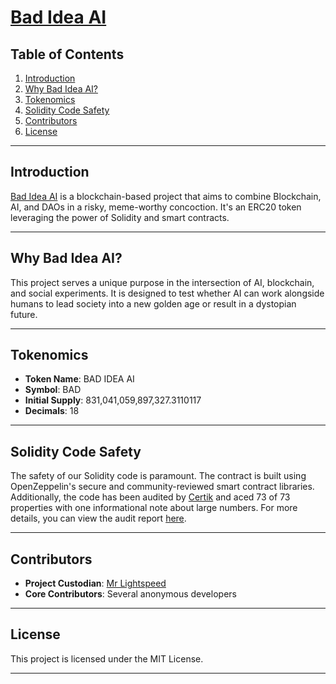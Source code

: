 # [Bad Idea AI](https://badidea.ai)

## Table of Contents
1. [Introduction](#introduction)
2. [Why Bad Idea AI?](#why-bad-idea-ai)
3. [Tokenomics](#tokenomics)
4. [Solidity Code Safety](#solidity-code-safety)
5. [Contributors](#contributors)
6. [License](#license)

---

## Introduction
[Bad Idea AI](https://badidea.ai) is a blockchain-based project that aims to combine Blockchain, AI, and DAOs in a risky, meme-worthy concoction. It's an ERC20 token leveraging the power of Solidity and smart contracts.

---

## Why Bad Idea AI?
This project serves a unique purpose in the intersection of AI, blockchain, and social experiments. It is designed to test whether AI can work alongside humans to lead society into a new golden age or result in a dystopian future.

---

## Tokenomics
- **Token Name**: BAD IDEA AI
- **Symbol**: BAD
- **Initial Supply**: 831,041,059,897,327.3110117
- **Decimals**: 18

---

## Solidity Code Safety
The safety of our Solidity code is paramount. The contract is built using OpenZeppelin's secure and community-reviewed smart contract libraries. Additionally, the code has been audited by [Certik](https://skynet.certik.com/projects/bad-idea) and aced 73 of 73 properties with one informational note about large numbers. For more details, you can view the audit report [here](https://skynet.certik.com/projects/bad-idea).

---

## Contributors
- **Project Custodian**: [Mr Lightspeed](https://cryptolistings.ai)
- **Core Contributors**: Several anonymous developers

---

## License
This project is licensed under the MIT License.

---
